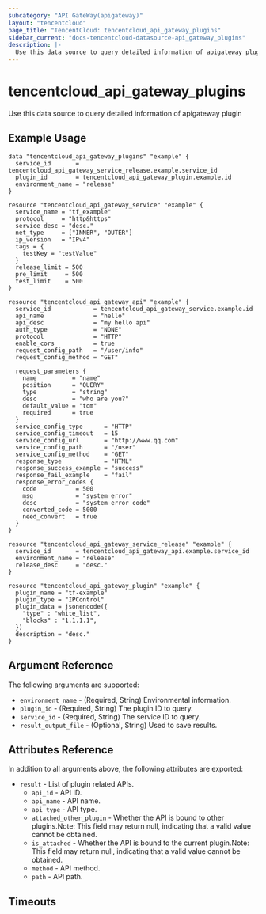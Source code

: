 ```yaml
---
subcategory: "API GateWay(apigateway)"
layout: "tencentcloud"
page_title: "TencentCloud: tencentcloud_api_gateway_plugins"
sidebar_current: "docs-tencentcloud-datasource-api_gateway_plugins"
description: |-
  Use this data source to query detailed information of apigateway plugin
---
```


# tencentcloud_api_gateway_plugins

Use this data source to query detailed information of apigateway plugin

## Example Usage

```hcl
data "tencentcloud_api_gateway_plugins" "example" {
  service_id       = tencentcloud_api_gateway_service_release.example.service_id
  plugin_id        = tencentcloud_api_gateway_plugin.example.id
  environment_name = "release"
}

resource "tencentcloud_api_gateway_service" "example" {
  service_name = "tf_example"
  protocol     = "http&https"
  service_desc = "desc."
  net_type     = ["INNER", "OUTER"]
  ip_version   = "IPv4"
  tags = {
    testKey = "testValue"
  }
  release_limit = 500
  pre_limit     = 500
  test_limit    = 500
}

resource "tencentcloud_api_gateway_api" "example" {
  service_id            = tencentcloud_api_gateway_service.example.id
  api_name              = "hello"
  api_desc              = "my hello api"
  auth_type             = "NONE"
  protocol              = "HTTP"
  enable_cors           = true
  request_config_path   = "/user/info"
  request_config_method = "GET"

  request_parameters {
    name          = "name"
    position      = "QUERY"
    type          = "string"
    desc          = "who are you?"
    default_value = "tom"
    required      = true
  }
  service_config_type      = "HTTP"
  service_config_timeout   = 15
  service_config_url       = "http://www.qq.com"
  service_config_path      = "/user"
  service_config_method    = "GET"
  response_type            = "HTML"
  response_success_example = "success"
  response_fail_example    = "fail"
  response_error_codes {
    code           = 500
    msg            = "system error"
    desc           = "system error code"
    converted_code = 5000
    need_convert   = true
  }
}

resource "tencentcloud_api_gateway_service_release" "example" {
  service_id       = tencentcloud_api_gateway_api.example.service_id
  environment_name = "release"
  release_desc     = "desc."
}

resource "tencentcloud_api_gateway_plugin" "example" {
  plugin_name = "tf-example"
  plugin_type = "IPControl"
  plugin_data = jsonencode({
    "type" : "white_list",
    "blocks" : "1.1.1.1",
  })
  description = "desc."
}
```

## Argument Reference

The following arguments are supported:

* `environment_name` - (Required, String) Environmental information.
* `plugin_id` - (Required, String) The plugin ID to query.
* `service_id` - (Required, String) The service ID to query.
* `result_output_file` - (Optional, String) Used to save results.

## Attributes Reference

In addition to all arguments above, the following attributes are exported:

* `result` - List of plugin related APIs.
  * `api_id` - API ID.
  * `api_name` - API name.
  * `api_type` - API type.
  * `attached_other_plugin` - Whether the API is bound to other plugins.Note: This field may return null, indicating that a valid value cannot be obtained.
  * `is_attached` - Whether the API is bound to the current plugin.Note: This field may return null, indicating that a valid value cannot be obtained.
  * `method` - API method.
  * `path` - API path.


## Timeouts

<no value>


